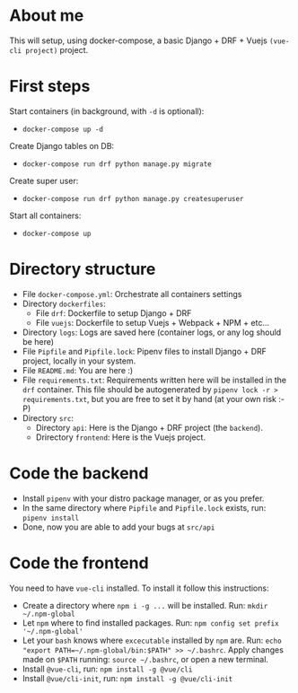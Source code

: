 # About me 
This will setup, using docker-compose, a basic Django + DRF + Vuejs `(vue-cli project)` project.

# First steps 
Start containers (in background, with `-d` is optionall):
  - `docker-compose up -d`

Create Django tables on DB:
  - `docker-compose run drf python manage.py migrate`

Create super user:
  - `docker-compose run drf python manage.py createsuperuser`

Start all containers:
  - `docker-compose up`

# Directory structure

  - File `docker-compose.yml`: Orchestrate all containers settings
  - Directory `dockerfiles`: 
    - File `drf`: Dockerfile to setup Django + DRF
    - File `vuejs`: Dockerfile to setup Vuejs + Webpack + NPM + etc...
  - Directory `logs`: Logs are saved here (container logs, or any log should be here)
  - File `Pipfile` and `Pipfile.lock`: Pipenv files to install Django + DRF project, locally in your system.
  - File `README.md`: You are here :)
  - File `requirements.txt`: Requirements written here will be installed in the `drf` container. This file should be autogenerated by `pipenv lock -r > requirements.txt`, but you are free to set it by hand (at your own risk :-P) 
  - Directory `src`:
    - Directory `api`: Here is the Django + DRF project (the `backend`).
    - Drirectory `frontend`: Here is the Vuejs project.

# Code the backend

  - Install `pipenv` with your distro package manager, or as you prefer.
  - In the same directory where `Pipfile` and `Pipfile.lock` exists, run: `pipenv install`
  - Done, now you are able to add your bugs at `src/api`

# Code the frontend
You need to have `vue-cli` installed. To install it follow this instructions:

  - Create a directory where `npm i -g ...` will be installed. Run: `mkdir ~/.npm-global`
  - Let `npm` where to find installed packages. Run: `npm config set prefix '~/.npm-global'`
  - Let your `bash` knows where `excecutable` installed by `npm` are. Run: ` echo "export PATH=~/.npm-global/bin:$PATH" >> ~/.bashrc `. Apply changes made on `$PATH` running: `source ~/.bashrc`, or open a new terminal. 
  - Install `@vue-cli`, run: `npm install -g @vue/cli`
  - Install `@vue/cli-init`, run: `npm install -g @vue/cli-init`

